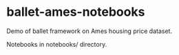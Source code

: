 # ballet-ames-notebooks

Demo of ballet framework on Ames housing price dataset.

Notebooks in notebooks/ directory.
